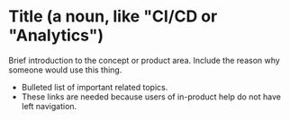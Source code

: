 # Title (a noun, like "CI/CD or "Analytics")

Brief introduction to the concept or product area.
Include the reason why someone would use this thing.

- Bulleted list of important related topics.
- These links are needed because users of in-product help do not have left navigation.
